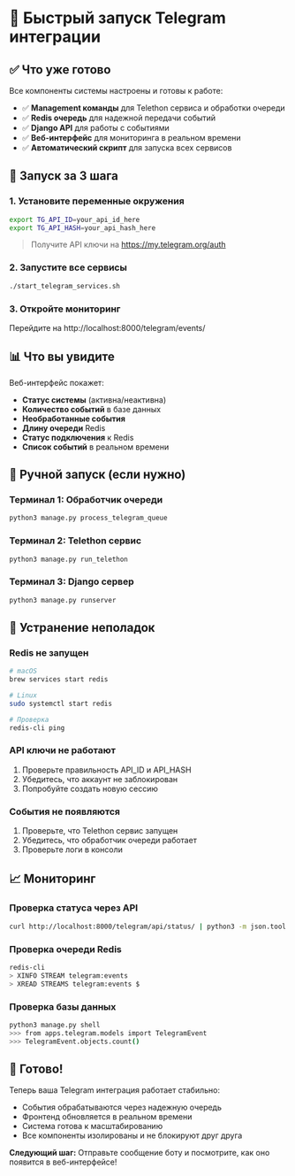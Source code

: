 # 🚀 Быстрый запуск Telegram интеграции

## ✅ Что уже готово

Все компоненты системы настроены и готовы к работе:

- ✅ **Management команды** для Telethon сервиса и обработки очереди
- ✅ **Redis очередь** для надежной передачи событий
- ✅ **Django API** для работы с событиями
- ✅ **Веб-интерфейс** для мониторинга в реальном времени
- ✅ **Автоматический скрипт** для запуска всех сервисов

## 🎯 Запуск за 3 шага

### 1. Установите переменные окружения

```bash
export TG_API_ID=your_api_id_here
export TG_API_HASH=your_api_hash_here
```

> Получите API ключи на https://my.telegram.org/auth

### 2. Запустите все сервисы

```bash
./start_telegram_services.sh
```

### 3. Откройте мониторинг

Перейдите на http://localhost:8000/telegram/events/

## 📊 Что вы увидите

Веб-интерфейс покажет:
- **Статус системы** (активна/неактивна)
- **Количество событий** в базе данных
- **Необработанные события**
- **Длину очереди** Redis
- **Статус подключения** к Redis
- **Список событий** в реальном времени

## 🔧 Ручной запуск (если нужно)

### Терминал 1: Обработчик очереди
```bash
python3 manage.py process_telegram_queue
```

### Терминал 2: Telethon сервис
```bash
python3 manage.py run_telethon
```

### Терминал 3: Django сервер
```bash
python3 manage.py runserver
```

## 🐛 Устранение неполадок

### Redis не запущен
```bash
# macOS
brew services start redis

# Linux
sudo systemctl start redis

# Проверка
redis-cli ping
```

### API ключи не работают
1. Проверьте правильность API_ID и API_HASH
2. Убедитесь, что аккаунт не заблокирован
3. Попробуйте создать новую сессию

### События не появляются
1. Проверьте, что Telethon сервис запущен
2. Убедитесь, что обработчик очереди работает
3. Проверьте логи в консоли

## 📈 Мониторинг

### Проверка статуса через API
```bash
curl http://localhost:8000/telegram/api/status/ | python3 -m json.tool
```

### Проверка очереди Redis
```bash
redis-cli
> XINFO STREAM telegram:events
> XREAD STREAMS telegram:events $
```

### Проверка базы данных
```bash
python3 manage.py shell
>>> from apps.telegram.models import TelegramEvent
>>> TelegramEvent.objects.count()
```

## 🎉 Готово!

Теперь ваша Telegram интеграция работает стабильно:
- События обрабатываются через надежную очередь
- Фронтенд обновляется в реальном времени
- Система готова к масштабированию
- Все компоненты изолированы и не блокируют друг друга

**Следующий шаг:** Отправьте сообщение боту и посмотрите, как оно появится в веб-интерфейсе!

